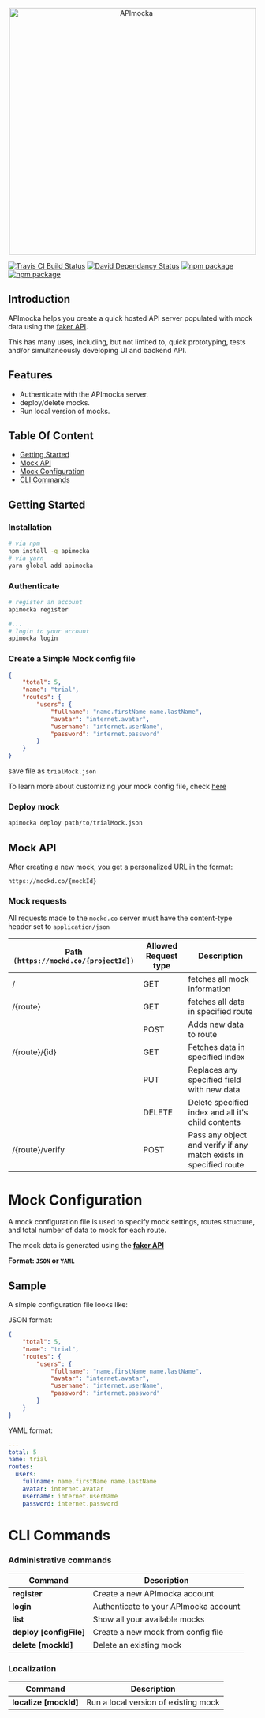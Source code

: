 <p align="center">
  <a href="https://apimocka.com/" target="_blank">
    <img alt="APImocka" src="https://apimocka.com/images/logo.png" width="500">
  </a>
</p>

[![Travis CI Build Status](https://travis-ci.org/ghostffcode/apimocka.svg?branch=master)](https://travis-ci.org/pandageeks/apimocka)
[![David Dependancy Status](https://david-dm.org/pandageeks/apimocka.svg)](https://david-dm.org/pandageeks/apimocka)
[![npm package](https://img.shields.io/npm/v/apimocka.svg)](https://www.npmjs.com/package/apimocka)
[![npm package](https://img.shields.io/npm/dm/apimocka.svg)](https://www.npmjs.com/package/apimocka)

## Introduction

APImocka helps you create a quick hosted API server populated with mock data using the [faker API](http://marak.github.io/faker.js/).

This has many uses, including, but not limited to, quick prototyping, tests and/or simultaneously developing UI and backend API.

## Features

- Authenticate with the APImocka server.
- deploy/delete mocks.
- Run local version of mocks.

## Table Of Content
* [Getting Started](#getting-started)
* [Mock API](#mock-api)
* [Mock Configuration](#mock-configuration)
* [CLI Commands](#cli-commands)

## Getting Started

### Installation

```bash
# via npm
npm install -g apimocka
# via yarn
yarn global add apimocka
```

### Authenticate
```bash
# register an account
apimocka register

#...
# login to your account
apimocka login
```

### Create a Simple Mock config file
```json
{
    "total": 5,
    "name": "trial",
    "routes": {
        "users": {
            "fullname": "name.firstName name.lastName",
            "avatar": "internet.avatar",
            "username": "internet.userName",
            "password": "internet.password"
        }
    }
}
```
save file as `trialMock.json`

To learn more about customizing your mock config file, check [here](#mock-configuration)

### Deploy mock
```bash
apimocka deploy path/to/trialMock.json
```

## Mock API
After creating a new mock, you get a personalized URL in the format:
```
https://mockd.co/{mockId}
```

### Mock requests

All requests made to the `mockd.co` server must have the content-type header set to `application/json` 

|   Path `(https://mockd.co/{projectId})` | Allowed Request type  |       Description
|-----------------------------------------|-----------------------|---------------------------------
|/ 			 	                          | GET					| fetches all mock information
|/{route} 	 	                          | GET					| fetches all data in specified route
| 			 	                          | POST					| Adds new data to route
|/{route}/{id} 	                          | GET					| Fetches data in specified index
| 				                          | PUT					| Replaces any specified field with new data
|				                          | DELETE				| Delete specified index and all it's child contents
|/{route}/verify                          | POST                  | Pass any object and verify if any match exists in specified route


# Mock Configuration

A mock configuration file is used to specify mock settings, routes structure, and total number of data to mock for each route.

The mock data is generated using the **[faker API](http://marak.github.io/faker.js/#toc8__anchor)**

**Format: `JSON` or `YAML`**

## Sample
A simple configuration file looks like:

JSON format:

```json
{
    "total": 5,
    "name": "trial",
    "routes": {
        "users": {
            "fullname": "name.firstName name.lastName",
            "avatar": "internet.avatar",
            "username": "internet.userName",
            "password": "internet.password"
        }
    }
}
```

YAML format:

```yaml
---
total: 5
name: trial
routes:
  users:
    fullname: name.firstName name.lastName
    avatar: internet.avatar
    username: internet.userName
    password: internet.password
```

# CLI Commands

### Administrative commands

|        Command         |       Description
|------------------------|-----------------------------
|**register**            | Create a new APImocka account
|**login**               | Authenticate to your APImocka account
|**list**                | Show all your available mocks
|**deploy [configFile]** | Create a new mock from config file
|**delete [mockId]**     | Delete an existing mock

### Localization

|        Command         |           Description
|------------------------|-------------------------------------
|**localize [mockId]**   | Run a local version of existing mock


